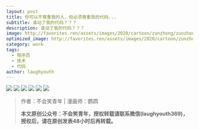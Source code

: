 ```yaml
---
layout: post
title: 你可以不尊重我的人，但必须尊重我的代码...
subtitle: 谁动了我的代码？？？
description: 谁动了我的代码？？？
image: http://favorites.ren/assets/images/2020/cartoon/zunzhong/zunzhong00.jpeg
optimized_image: http://favorites.ren/assets/images/2020/cartoon/zunzhong/zunzhong00.jpeg
category: work
tags:
  - 程序员
  - 技术
  - 代码
author: laughyouth
---
```


![](http://favorites.ren/assets/images/2020/cartoon/zunzhong/zunzhong01.jpg)
![](http://favorites.ren/assets/images/2020/cartoon/zunzhong/zunzhong02.jpg)
![](http://favorites.ren/assets/images/2020/cartoon/zunzhong/zunzhong03.jpg)
![](http://favorites.ren/assets/images/2020/cartoon/zunzhong/zunzhong04.jpg)
![](http://favorites.ren/assets/images/2020/cartoon/zunzhong/zunzhong05.jpg)
![](http://favorites.ren/assets/images/2020/cartoon/zunzhong/zunzhong06.jpg)

>作者：不会笑青年 | 漫画师：鹦鹉
>
>**本文原创公众号：不会笑青年，授权转载请联系微信(laughyouth369)，授权后，请在原创发表48小时后再转载。**



